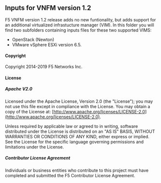 ## Inputs for VNFM version 1.2

F5 VNFM version 1.2 release adds no new funtionality, but adds support for an additional virtualized infrastucture manager (VIM).
In this folder you will find two subfolders containing inputs files for these two supported VIMS: 

- OpenStack (Newton) 
- VMware vSphere ESXi version 6.5.  


#### Copyright
Copyright 2014-2019 F5 Networks Inc.

#### License

##### Apache V2.0 
Licensed under the Apache License, Version 2.0 (the "License"); you may not use this file except in compliance with the License. You may obtain a copy of the License at: [http://www.apache.org/licenses/LICENSE-2.0](http://www.apache.org/licenses/LICENSE-2.0).

Unless required by applicable law or agreed to in writing, software distributed under the License is distributed on an "AS IS" BASIS, WITHOUT WARRANTIES OR CONDITIONS OF ANY KIND, either express or implied. See the License for the specific language governing permissions and limitations under the License.

##### Contributor License Agreement
Individuals or business entities who contribute to this project must have completed and submitted the F5 Contributor License Agreement.

